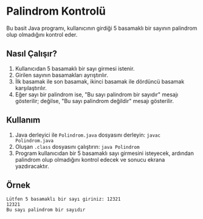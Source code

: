 # Palindrom Kontrolü
Bu basit Java programı, kullanıcının girdiği 5 basamaklı bir sayının palindrom olup olmadığını kontrol eder.

## Nasıl Çalışır?
1. Kullanıcıdan 5 basamaklı bir sayı girmesi istenir.
2. Girilen sayının basamakları ayrıştırılır.
3. İlk basamak ile son basamak, ikinci basamak ile dördüncü basamak karşılaştırılır.
4. Eğer sayı bir palindrom ise, "Bu sayı palindrom bir sayıdır" mesajı gösterilir; değilse, "Bu sayı palindrom değildir" mesajı gösterilir.

## Kullanım
1. Java derleyici ile `Polindrom.java` dosyasını derleyin: `javac Polindrom.java`
2. Oluşan `.class` dosyasını çalıştırın: `java Polindrom`
3. Program kullanıcıdan bir 5 basamaklı sayı girmesini isteyecek, ardından palindrom olup olmadığını kontrol edecek ve sonucu ekrana yazdıracaktır.

## Örnek
```
Lütfen 5 basamaklı bir sayı giriniz: 12321
12321
Bu sayı palindrom bir sayıdır
```
